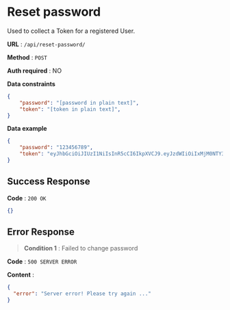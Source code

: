 # Reset password

Used to collect a Token for a registered User.

**URL** : `/api/reset-password/`

**Method** : `POST`

**Auth required** : NO

**Data constraints**

```json
{
    "password": "[password in plain text]",
    "token": "[token in plain text]",
}
```

**Data example**

```json
{
    "password": "123456789",
    "token": "eyJhbGciOiJIUzI1NiIsInR5cCI6IkpXVCJ9.eyJzdWIiOiIxMjM0NTY3ODkwIiwibmFtZSI6IkpvaG4gRG9lIiwiaWF0IjoxNTE2MjM5MDIyfQ.SflKxwRJSMeKKF2QT4fwpMeJf36POk6yJV_adQssw5c",
}
```

## Success Response

**Code** : `200 OK`
```json
{}
```

## Error Response

>**Condition 1** : Failed to change password

**Code** : `500 SERVER ERROR`

**Content** :

```json
{
  "error": "Server error! Please try again ..."
}
```
